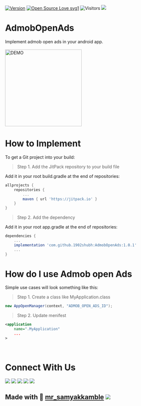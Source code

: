[![Version](https://img.shields.io/badge/version-1.0.1-green.svg)](https://shields.io/)
[![Open Source Love svg1](https://badges.frapsoft.com/os/v1/open-source.svg?v=103)](https://github.com/ellerbrock/open-source-badges/)
![Visitors](https://visitor-badge.glitch.me/badge?page_id=1902shubh) 
<a href="https://rzp.io/i/szhJHOPQX"> <img src="https://img.shields.io/badge/Donate-Razorpay-green" /></a>

# AdmobOpenAds
Implement admob open ads in your android app.<br/><br/>
 <img src="https://user-images.githubusercontent.com/46995327/122922701-8b862b80-d381-11eb-8431-4030ef740f81.jpg" width="250"  alt="DEMO"/>

# How to Implement
To get a Git project into your build:
> Step 1. Add the JitPack repository to your build file

Add it in your root build.gradle at the end of repositories: <br/>
```gradle
allprojects {
	repositories {
		...
		maven { url 'https://jitpack.io' }
	}
}
```
    
> Step 2. Add the dependency

Add it in your root app.gradle at the end of repositories: <br/>
```gradle
dependencies {
	...
	implementation 'com.github.1902shubh:AdmobOpenAds:1.0.1'
	...
}
```

# How do I use Admob open Ads
Simple use cases will look something like this:
> Step 1. Create a class like MyApplication.class <br/>
```java
new AppOpenManager(context, "ADMOB_OPEN_ADS_ID");
```
> Step 2. Update menifest
```xml
<application 
	name=".MyApplication"
	...
>
```

<br/>

# Connect With Us
<a href="https://www.youtube.com/papayacoders"> <img src="https://img.shields.io/badge/YouTube-Papaya%20Coders-orange" /></a>
<a href="https://t.me/papaya_coders"> <img src="https://img.shields.io/badge/Telegram-Papaya%20Coders-orange" /></a>
<a href="https://www.instagram.com/papayacoders"> <img src="https://img.shields.io/badge/Instagram-Papaya%20Coders-orange" /></a>
<a href="https://www.twitter.com/papayacoders"> <img src="https://img.shields.io/badge/Twitter-Papaya%20Coders-orange" /></a>
<a href="https://www.linkedin.com/company/papayacoders/"> <img src="https://img.shields.io/badge/LinkedIn-Papaya%20Coders-orange" /></a>

## Made with :sparkling_heart: [mr_samyakkamble](https://www.instagram.com/mr_samyakkamble/?hl=en/)      <a href="https://rzp.io/i/szhJHOPQX"> <img src="https://img.shields.io/badge/Donate-Razorpay-green" /></a>

